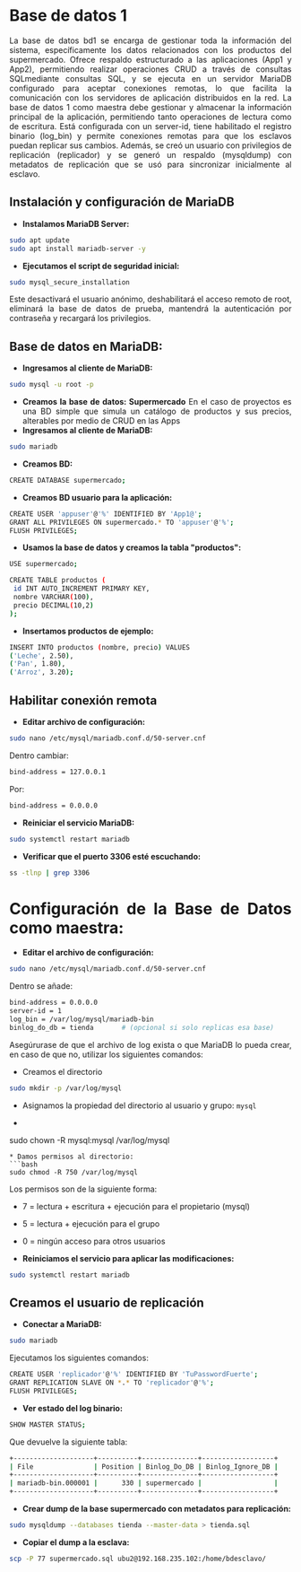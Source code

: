 # **Base de datos 1**

<div align="justify">
   
La base de datos bd1 se encarga de gestionar toda la información del sistema, específicamente los datos relacionados con los productos del supermercado. Ofrece respaldo estructurado a las aplicaciones (App1 y App2), permitiendo realizar operaciones CRUD a través de consultas SQLmediante consultas SQL, y se ejecuta en un servidor MariaDB configurado para aceptar conexiones remotas, lo que facilita la comunicación con los servidores de aplicación distribuidos en la red.
La base de datos 1 como maestra debe gestionar y almacenar la información principal de la aplicación, permitiendo tanto operaciones de lectura como de escritura. Está configurada con un server-id, tiene habilitado el registro binario (log_bin) y permite conexiones remotas para que los esclavos puedan replicar sus cambios. Además, se creó un usuario con privilegios de replicación (replicador) y se generó un respaldo (mysqldump) con metadatos de replicación que se usó para sincronizar inicialmente al esclavo.

## **Instalación y configuración de MariaDB**
* **Instalamos MariaDB Server:**
```bash
sudo apt update
sudo apt install mariadb-server -y
   ```
* **Ejecutamos el script de seguridad inicial:**
```bash
sudo mysql_secure_installation
   ```
Este desactivará el usuario anónimo, deshabilitará el acceso remoto de root, eliminará la base de datos de prueba, mantendrá la autenticación por contraseña y recargará los privilegios.

## **Base de datos en MariaDB:**
* **Ingresamos al cliente de MariaDB:**
```bash
sudo mysql -u root -p
   ```
* **Creamos la base de datos: Supermercado**
En el caso de proyectos es una BD simple que simula un catálogo de productos y sus precios, alterables por medio de CRUD en las Apps
* **Ingresamos al cliente de MariaDB:**
```bash
sudo mariadb
   ```
* **Creamos BD:**
```bash
CREATE DATABASE supermercado;
   ```
* **Creamos BD usuario para la aplicación:**

 ```bash
CREATE USER 'appuser'@'%' IDENTIFIED BY 'App1@';
GRANT ALL PRIVILEGES ON supermercado.* TO 'appuser'@'%';
FLUSH PRIVILEGES;
  ```

* **Usamos la base de datos y creamos la tabla "productos":**
 ```bash
USE supermercado;

CREATE TABLE productos (
  id INT AUTO_INCREMENT PRIMARY KEY,
  nombre VARCHAR(100),
  precio DECIMAL(10,2)
);

  ```

* **Insertamos productos de ejemplo:**
 ```bash
INSERT INTO productos (nombre, precio) VALUES
('Leche', 2.50),
('Pan', 1.80),
('Arroz', 3.20);
  ```

## **Habilitar conexión remota**

* **Editar archivo de configuración:**
 ```bash
sudo nano /etc/mysql/mariadb.conf.d/50-server.cnf
  ```

Dentro cambiar:
 ```bash
bind-address = 127.0.0.1
  ```
Por:
 ```bash
bind-address = 0.0.0.0
  ```

* **Reiniciar el servicio MariaDB:**
 ```bash
sudo systemctl restart mariadb
  ```

* **Verificar que el puerto 3306 esté escuchando:**
 ```bash
ss -tlnp | grep 3306
  ```

# **Configuración de la Base de Datos como maestra:**
* **Editar el archivo de configuración:**
 ```bash
sudo nano /etc/mysql/mariadb.conf.d/50-server.cnf
  ```
Dentro se añade:
 ```bash
bind-address = 0.0.0.0
server-id = 1
log_bin = /var/log/mysql/mariadb-bin
binlog_do_db = tienda       # (opcional si solo replicas esa base)
  ```
Asegúrurase de que el archivo de log exista o que MariaDB lo pueda crear, en caso de que no, utilizar los siguientes comandos:
* Creamos el directorio
```bash
sudo mkdir -p /var/log/mysql
 ```
* Asignamos la propiedad del directorio al usuario y grupo: `mysql`
* ```bash
sudo chown -R mysql:mysql /var/log/mysql
 ```
* Damos permisos al directorio:
```bash
sudo chmod -R 750 /var/log/mysql
 ```
Los permisos son de la siguiente forma:
  * 7 = lectura + escritura + ejecución para el propietario (mysql)
  * 5 = lectura + ejecución para el grupo
  * 0 = ningún acceso para otros usuarios

* **Reiniciamos el servicio para aplicar las modificaciones:**
 ```bash
sudo systemctl restart mariadb
  ```

## **Creamos el usuario de replicación**
* **Conectar a MariaDB:**
 ```bash
sudo mariadb
  ```
Ejecutamos los siguientes comandos:
 ```bash
CREATE USER 'replicador'@'%' IDENTIFIED BY 'TuPasswordFuerte';
GRANT REPLICATION SLAVE ON *.* TO 'replicador'@'%';
FLUSH PRIVILEGES;
  ```
* **Ver estado del log binario:**
 ```bash
SHOW MASTER STATUS;
  ```
Que devuelve la siguiente tabla:
 ```bash
+--------------------+----------+--------------+------------------+
| File               | Position | Binlog_Do_DB | Binlog_Ignore_DB |
+--------------------+----------+--------------+------------------+
| mariadb-bin.000001 |      330 | supermercado |                  |
+--------------------+----------+--------------+------------------+
  ```

* **Crear dump de la base supermercado con metadatos para replicación:**
 ```bash
sudo mysqldump --databases tienda --master-data > tienda.sql
  ```

* **Copiar el dump a la esclava:**
 ```bash
scp -P 77 supermercado.sql ubu2@192.168.235.102:/home/bdesclavo/
  ```
</div>
